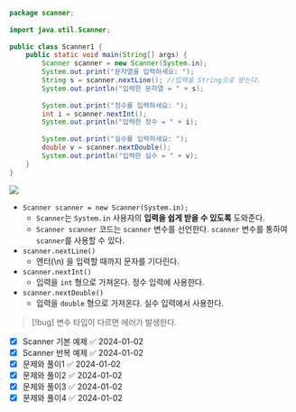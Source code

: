 ```java
package scanner;  
  
import java.util.Scanner;  
  
public class Scanner1 {  
    public static void main(String[] args) {  
        Scanner scanner = new Scanner(System.in);  
        System.out.print("문자열을 입력하세요: ");  
        String s = scanner.nextLine(); //입력을 String으로 받는다.  
        System.out.println("입력한 문자열 = " + s);  
  
        System.out.print("정수를 입력하세요: ");  
        int i = scanner.nextInt();  
        System.out.println("입력한 정수 = " + i);  
  
        System.out.print("실수를 입력하세요: ");  
        double v = scanner.nextDouble();  
        System.out.println("입력한 실수 = " + v);  
    }  
}
```

![](https://i.imgur.com/Cc8MAHq.png)

- `Scanner scanner = new Scanner(System.in); `
	- `Scanner`는 `System.in` 사용자의 **입력을 쉽게 받을 수 있도록** 도와준다.
	- `Scanner scanner` 코드는 `scanner` 변수를 선언한다. `scanner` 변수를 통하여 `scanner`를 사용할 수 있다.
- `scanner.nextLine()`
	- 엔터(\n) 을 입력할 때까지 문자를 기다린다.
-  `scanner.nextInt()`
	- 입력을 `int` 형으로 가져온다. 정수 입력에 사용한다.
- `scanner.nextDouble()`
	- 입력을 `double` 형으로 가져온다. 실수 입력에서 사용한다.

>[!bug] 변수 타입이 다르면 에러가 발생한다.

- [x] Scanner 기본 예제 ✅ 2024-01-02
- [x] Scanner 반복 예제 ✅ 2024-01-02
- [x] 문제와 풀이1 ✅ 2024-01-02
- [x] 문제와 풀이2 ✅ 2024-01-02
- [x] 문제와 풀이3 ✅ 2024-01-02
- [x] 문제와 풀이4 ✅ 2024-01-02
